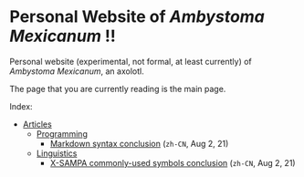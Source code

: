 # Personal Website of *Ambystoma Mexicanum* !!

Personal website (experimental, not formal, at least currently) of *Ambystoma Mexicanum*, an axolotl.

The page that you are currently reading is the main page.

Index:

- [Articles](/articles/ "/articles/")
	- [Programming](/articles/prog/ "/articles/prog/")
		- [Markdown syntax conclusion](/articles/prog/markdown "/articles/prog/markdown") (`zh-CN`, Aug 2, 21)
	- [Linguistics](/articles/ling/ "/articles/ling/")
		- [X-SAMPA commonly-used symbols conclusion](/articles/ling/xsampa "/articles/ling/xsampa") (`zh-CN`, Aug 2, 21)
